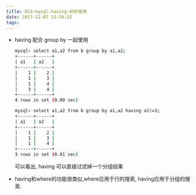 ```yaml
---
title: 023-mysql-having-初步使用
date: 2017-12-07 13:34:22
tags:
---
```


* having 配合 group by 一起使用

  ```bash
  mysql> select a1,a2 from b group by a1,a2;
  +------+------+
  | a1   | a2   |
  +------+------+
  |    1 |    2 |
  |    1 |    3 |
  |    1 |    4 |
  |    3 |    4 |
  +------+------+
  4 rows in set (0.00 sec)

  mysql> select a1,a2 from b group by a1,a2 having a1!=3;
  +------+------+
  | a1   | a2   |
  +------+------+
  |    1 |    2 |
  |    1 |    3 |
  |    1 |    4 |
  +------+------+
  3 rows in set (0.01 sec)
  ```

  可以看出, having 可以直接过滤掉一个分组结果



* having和where的功能很类似,where应用于行的搜索, having应用于分组的搜索.

